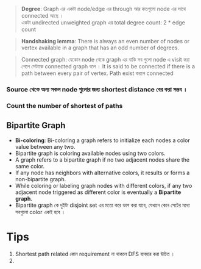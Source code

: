 > **Degree**: Graph এর একটা node/edge এর through আর কতগুলো node এর সাথে connected আছে ।  
> একটা undirected unweighted graph এর total degree count: 2 \* edge count

> **Handshaking lemma**: There is always an even number of nodes or vertex available in a graph that has an odd number of degrees.

> Connected graph: যেকোন node থেকে graph এর বাকি সব গুলো node এ visit করা গেলে সেটাকে connected graph বলে । It is said to be connected if there is a path between every pair of vertex.
> Path exist করলে connected

### Source থেকে অন্য সকল node গুলোর জন্য shortest distance বের করা সম্ভব ।

### Count the number of shortest of paths

## Bipartite Graph

-   **Bi-coloring**: Bi-coloring a graph refers to initialize each nodes a color value between any two.
-   Bipartite graph is coloring available nodes using two colors.
-   A graph refers to a bipartite graph if no two adjacent nodes share the same color.
-   If any node has neighbors with alternative colors, it results or forms a non-bipartite graph.
-   While coloring or labeling graph nodes with different colors, if any two adjacent node triggered as different color is eventually a **Bipartite graph**.
-   Bipartite graph কে দুইটা disjoint set এর মতো করে ভাগ করা যাবে, যেখানে কোন সেটের মধ্যে সবগুলো color একই হবে ।

# Tips

1. Shortest path related কোন requirement না থাকলে DFS ব্যবহার করা উচিত ।
2. 

